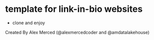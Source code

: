 # template for link-in-bio websites

- clone and enjoy

Created By Alex Merced (@alexmercedcoder and @amdatalakehouse)
